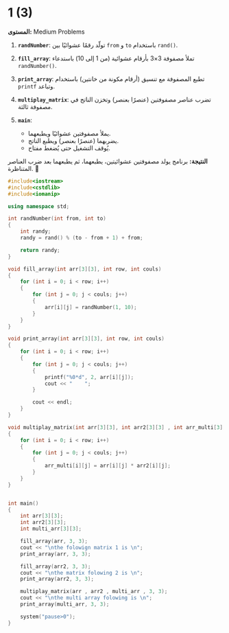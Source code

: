 # 1 (3)

**المستوى:** Medium Problems

1. **`randNumber`**: تولّد رقمًا عشوائيًا بين `from` و `to` باستخدام `rand()`.  

2. **`fill_array`**: تملأ مصفوفة 3×3 بأرقام عشوائية (من 1 إلى 10) باستدعاء `randNumber()`.  

3. **`print_array`**: تطبع المصفوفة مع تنسيق (أرقام مكونة من خانتين) باستخدام `printf` وتباعد.  

4. **`multiplay_matrix`**: تضرب عناصر مصفوفتين (عنصرًا بعنصر) وتخزن الناتج في مصفوفة ثالثة.  

5. **`main`**:  
   - يملأ مصفوفتين عشوائيًا ويطبعهما.  
   - يضربهما (عنصرًا بعنصر) ويطبع الناتج.  
   - يُوقف التشغيل حتى يُضغط مفتاح.  

**النتيجة:** برنامج يولد مصفوفتين عشوائيتين، يطبعهما، ثم يطبعهما بعد ضرب العناصر المتناظرة. 🚀

```cpp
#include<iostream>
#include<cstdlib>
#include<iomanip>

using namespace std;

int randNumber(int from, int to)
{
	int randy;
	randy = rand() % (to - from + 1) + from;

	return randy;
}

void fill_array(int arr[3][3], int row, int couls)
{
	for (int i = 0; i < row; i++)
	{
		for (int j = 0; j < couls; j++)
		{
			arr[i][j] = randNumber(1, 10);
		}
	}
}

void print_array(int arr[3][3], int row, int couls)
{
	for (int i = 0; i < row; i++)
	{
		for (int j = 0; j < couls; j++)
		{
			printf("%0*d", 2, arr[i][j]);
			cout << "    ";
		}

		cout << endl;
	}
}

void multiplay_matrix(int arr[3][3], int arr2[3][3] , int arr_multi[3][3], short row, short couls)
{
	for (int i = 0; i < row; i++)
	{
		for (int j = 0; j < couls; j++)
		{
			arr_multi[i][j] = arr[i][j] * arr2[i][j];
		}
	}
}


int main()
{
	int arr[3][3];
	int arr2[3][3];
	int multi_arr[3][3];

	fill_array(arr, 3, 3);
	cout << "\nthe folowign matrix 1 is \n";
	print_array(arr, 3, 3);

	fill_array(arr2, 3, 3);
	cout << "\nthe matrix folowing 2 is \n";
	print_array(arr2, 3, 3);

	multiplay_matrix(arr , arr2 , multi_arr , 3, 3);
	cout << "\nthe multi array folowing is \n";
	print_array(multi_arr, 3, 3);

	system("pause>0");
}
```